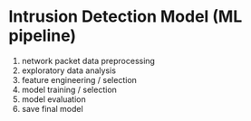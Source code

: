 # Intrusion Detection Model (ML pipeline)

1. network packet data preprocessing
2. exploratory data analysis
3. feature engineering / selection
4. model training / selection
5. model evaluation
6. save final model
